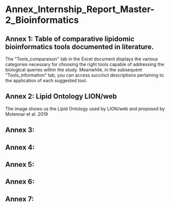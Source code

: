 # Annex_Internship_Report_Master-2_Bioinformatics

## Annex 1: Table of comparative lipidomic bioinformatics tools documented in literature. 
The "Tools_comparaison" tab in the Excel document displays the various categories necessary for choosing the right tools capable of addressing the biological queries within the study. Meanwhile, in the subsequent "Tools_information" tab, you can access succinct descriptions pertaining to the application of each suggested tool.

## Annex 2: Lipid Ontology LION/web
The image shows us the Lipid Ontology used by LION/web and proposed by Molennar et al. 2019

## Annex 3:
## Annex 4:
## Annex 5:
## Annex 6:
## Annex 7: 
